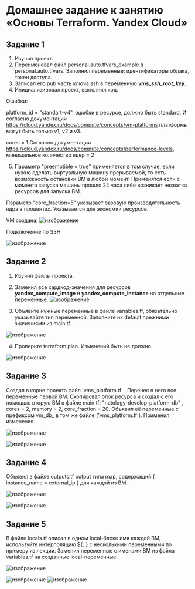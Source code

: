 # Домашнее задание к занятию «Основы Terraform. Yandex Cloud»
## Задание 1
1. Изучил проект.
2. Переименовал файл personal.auto.tfvars_example в personal.auto.tfvars. Заполнил переменные: идентификаторы облака, токен доступа.
3. Записал его pub часть ключа ssh в переменную ***vms_ssh_root_key***.
4. Инициализировал проект, выполнил код.
   
Ошибки:

platform_id = "standart-v4", ошибки в ресурсе, должно быть standard.
И согласно документации https://cloud.yandex.ru/docs/compute/concepts/vm-platforms платформы могут быть только v1, v2 и v3.

cores         = 1
Согласно документации https://cloud.yandex.ru/docs/compute/concepts/performance-levels, минимальное количество ядер = 2

5. Параметр "preemptible = true" применяется в том случае, если нужно сделать виртуальную машину прерываемой, то есть возможность остановки ВМ в любой момент. Применятся если с момента запуска машины прошло 24 часа либо возникает нехватка ресурсов для запуска ВМ.

Параметр "core_fraction=5" указывает базовую производительность ядра в процентах. Указывается для экономии ресурсов.



VM создана:
![изображение](https://github.com/cemeht3000/devops-netology/assets/137440614/b9060467-e313-4531-ac8d-9dc7d0340648)


Подключение по SSH:

![изображение](https://github.com/cemeht3000/devops-netology/assets/137440614/a47b39fe-84b4-486a-a905-3fc4ea46d59e)

## Задание 2

1. Изучил файлы проекта.
2. Заменил все хардкод-значения для ресурсов **yandex_compute_image** и **yandex_compute_instance** на отдельные переменные.
![изображение](https://github.com/cemeht3000/devops-netology/assets/137440614/0e1064d5-7744-4471-8bbd-dbd9df88ce4e)

3. Объявите нужные переменные в файле variables.tf, обязательно указывайте тип переменной. Заполните их default прежними значениями из main.tf.
   
![изображение](https://github.com/cemeht3000/devops-netology/assets/137440614/331c6925-bbd1-4027-ae8d-1c4a83d9b255)

4. Проверьте terraform plan. Изменений быть не должно.
   
![изображение](https://github.com/cemeht3000/devops-netology/assets/137440614/7871ed81-c1f4-40f7-aaa0-56279e606d05)


## Задание 3

Создал в корне проекта файл 'vms_platform.tf' . Перенес в него все переменные первой ВМ. Скопировал блок ресурса и создал с его помощью вторую ВМ в файле main.tf: "netology-develop-platform-db" , cores = 2, memory = 2, core_fraction = 20. Объявил её переменные с префиксом vm_db_ в том же файле ('vms_platform.tf').
Применил изменения.

![изображение](https://github.com/cemeht3000/devops-netology/assets/137440614/89ffe8bc-1a71-48fc-9d74-8732bde49402)

![изображение](https://github.com/cemeht3000/devops-netology/assets/137440614/25904269-916f-489b-b4d9-093423be7a01)


## Задание 4

Объявил в файле outputs.tf output типа map, содержащий { instance_name = external_ip } для каждой из ВМ.

![изображение](https://github.com/cemeht3000/devops-netology/assets/137440614/1291f65c-2b08-4b38-a5b3-9259abbeccf6)

![изображение](https://github.com/cemeht3000/devops-netology/assets/137440614/22cb7384-8286-4663-8174-66af0cb389f2)

## Задание 5

В файле locals.tf описал в одном local-блоке имя каждой ВМ, используйте интерполяцию ${..} с несколькими переменными по примеру из лекции.
Заменил переменные с именами ВМ из файла variables.tf на созданные local-переменные.

![изображение](https://github.com/cemeht3000/devops-netology/assets/137440614/69206c54-c21d-4d80-bbb7-7bd338aa5262)

![изображение](https://github.com/cemeht3000/devops-netology/assets/137440614/1a4c3640-4fe8-46a1-821d-56f11d3e3de4)
![изображение](https://github.com/cemeht3000/devops-netology/assets/137440614/6ded0cf0-ec7f-4dc9-86d7-1d694c0f0324)


